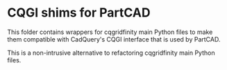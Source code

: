 # CQGI shims for PartCAD

This folder contains wrappers for cqgridfinity main Python files to make them compatible with CadQuery's CQGI interface that is used by PartCAD.

This is a non-intrusive alternative to refactoring cqgridfinity main Python files.